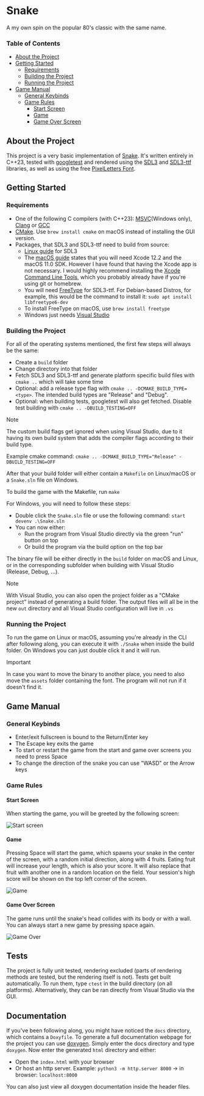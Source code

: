 # Snake

A my own spin on the popular 80's classic with the same name.

### Table of Contents

- [About the Project](#about-the-project) 
- [Getting Started](#getting-started)
    - [Requirements](#requirements)
    - [Building the Project](#building-the-project)
    - [Running the Project](#running-the-project)
- [Game Manual](#game-manual)
    - [General Keybinds](#general-keybinds)
    - [Game Rules](#game-rules)
        - [Start Screen](#start-screen)
        - [Game](#game)
        - [Game Over Screen](#game-over-screen)

## About the Project

This project is a very basic implementation of [Snake](https://en.wikipedia.org/wiki/Snake_(video_game_genre)). It's written entirely in C++23, tested with [googletest](https://github.com/google/googletest/tree/main) and rendered using the [SDL3](https://wiki.libsdl.org/SDL3/FrontPage)  and [SDL3-ttf](https://wiki.libsdl.org/SDL3_ttf/FrontPage) libraries, as well as using the free [PixelLetters Font](https://www.fontspace.com/pixelletters-font-f22954).

## Getting Started

### Requirements

- One of the following C compilers (with C++23): [MSVC](https://visualstudio.microsoft.com/vs/features/cplusplus/)(Windows only), [Clang](https://clang.llvm.org/) or [GCC](https://gcc.gnu.org/)
- [CMake](https://cmake.org/download/). Use `brew install cmake` on macOS instead of installing the GUI version.
- Packages, that SDL3 and SDL3-ttf need to build from source:
    - [Linux guide](https://github.com/libsdl-org/SDL/blob/main/docs/README-linux.md) for SDL3
    - The [macOS guide](https://github.com/libsdl-org/SDL/blob/main/docs/README-macos.md) states that you will need Xcode 12.2 and the macOS 11.0 SDK. However I have found that having the Xcode app is not necessary. I would highly recommend installing the [Xcode Command Line Tools](https://mac.install.guide/commandlinetools/), which you probably already have if you're using git or homebrew.
    - You will need [FreeType](https://freetype.org/download.html) for SDL3-ttf. For Debian-based Distros, for example, this would be the command to install it: `sudo apt install libfreetype6-dev`
    - To install FreeType on macOS, use `brew install freetype`
    - Windows just needs [Visual Studio](https://visualstudio.microsoft.com/downloads/) 

### Building the Project

For all of the operating systems mentioned, the first few steps will always be the same:

- Create a `build` folder
- Change directory into that folder
- Fetch SDL3 and SDL3-ttf and generate platform specific build files with `cmake ..` which will take some time
- Optional: add a release type flag with `cmake .. -DCMAKE_BUILD_TYPE=<type>`. The intended build types are "Release" and "Debug".
- Optional: when building tests, googletest will also get fetched. Disable test building with `cmake .. -DBUILD_TESTING=OFF`

> [!NOTE]
> The custom build flags get ignored when using Visual Studio, due to it having its own build system that adds the compiler flags according to their build type.

Example cmake command: `cmake .. -DCMAKE_BUILD_TYPE="Release" -DBUILD_TESTING=OFF`

After that your build folder will either contain a `Makefile` on Linux/macOS or a `Snake.sln` file on Windows.

To build the game with the Makefile, run `make`

For Windows, you will need to follow these steps:
- Double click the `Snake.sln` file or use the following command: `start devenv .\Snake.sln`
- You can now either:
    - Run the program from Visual Studio directly via the green "run" button on top
    - Or build the program via the build option on the top bar

The binary file will be either directly in the `build` folder on macOS and Linux, or in the corresponding subfolder when building with Visual Studio (Release, Debug, ...).

> [!NOTE]
> With Visual Studio, you can also open the project folder as a "CMake project" instead of generating a build folder. The output files will all be in the new `out` directory and all Visual Studio configuration will live in `.vs`

### Running the Project

To run the game on Linux or macOS, assuming you're already in the CLI after following along, you can execute it with `./Snake` when inside the build folder. On Windows you can just double click it and it will run.

> [!IMPORTANT]
> In case you want to move the binary to another place, you need to also move the `assets` folder containing the font. The program will not run if it doesn't find it.

## Game Manual

### General Keybinds 

- Enter/exit fullscreen is bound to the Return/Enter key
- The Escape key exits the game
- To start or restart the game from the start and game over screens you need to press Space
- To change the direction of the snake you can use "WASD" or the Arrow keys

### Game Rules

#### Start Screen

When starting the game, you will be greeted by the following screen:

![Start screen](images/start.png) 

#### Game

Pressing Space will start the game, which spawns your snake in the center of the screen, with a random initial direction, along with 4 fruits. Eating fruit will increase your length, which is also your score. It will also replace that fruit with another one in a random location on the field. Your session's high score will be shown on the top left corner of the screen.

![Game](images/game.png)

#### Game Over Screen

The game runs until the snake's head collides with its body or with a wall. You can always start a new game by pressing space again.

![Game Over](images/finish.png)

## Tests

The project is fully unit tested, rendering excluded (parts of rendering methods are tested, but the rendering itself is not). Tests get built automatically. To run them, type `ctest` in the build directory (on all platforms). Alternatively, they can be ran directly from Visual Studio via the GUI.

## Documentation

If you've been following along, you might have noticed the `docs` directory, which contains a `Doxyfile`. To generate a full documentation webpage for the project you can use [doxygen](https://doxygen.nl/). Simply enter the docs directory and type `doxygen`. Now enter the generated `html` directory and either:

- Open the `index.html` with your browser
- Or host an http server. Example: `python3 -m http.server 8000` &rarr; in browser: `localhost:8000`

You can also just view all doxygen documentation inside the header files.

